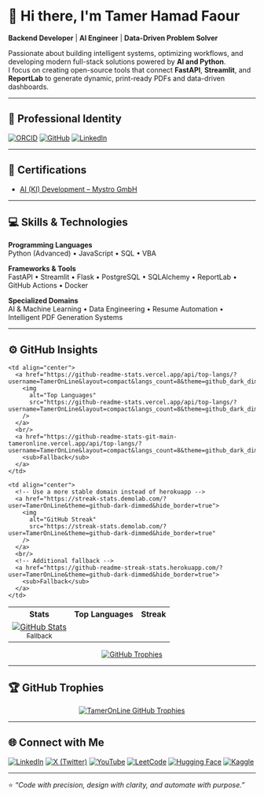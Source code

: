 # 👋 Hi there, I'm Tamer Hamad Faour

**Backend Developer** | **AI Engineer** | **Data-Driven Problem Solver**

Passionate about building intelligent systems, optimizing workflows, and developing modern full-stack solutions powered by **AI and Python**.  
I focus on creating open-source tools that connect **FastAPI**, **Streamlit**, and **ReportLab** to generate dynamic, print-ready PDFs and data-driven dashboards.

---

## 🪪 Professional Identity

[![ORCID](https://img.shields.io/badge/ORCID-0009--0009--3002--1770-brightgreen?logo=orcid&logoColor=white)](https://orcid.org/0009-0009-3002-1770)
[![GitHub](https://img.shields.io/badge/GitHub-TamerOnLine-181717?logo=github)](https://github.com/TamerOnLine)
[![LinkedIn](https://img.shields.io/badge/LinkedIn-Profile-blue?logo=linkedin)](https://linkedin.com/in/tameronline)


---

## 🧠 Certifications

- [AI (KI) Development – Mystro GmbH](https://sway.cloud.microsoft/BVRyxoeaThCBbIsR)

---

## 💻 Skills & Technologies

**Programming Languages**  
Python (Advanced) • JavaScript • SQL • VBA  

**Frameworks & Tools**  
FastAPI • Streamlit • Flask • PostgreSQL • SQLAlchemy • ReportLab • GitHub Actions • Docker  

**Specialized Domains**  
AI & Machine Learning • Data Engineering • Resume Automation • Intelligent PDF Generation Systems  

---

## ⚙️ GitHub Insights

<!-- ✨ Reliable embeds + automatic fallbacks in case of downtime -->

<table>
  <tr>
    <th>Stats</th>
    <th>Top Languages</th>
    <th>Streak</th>
  </tr>
  <tr>
    <td align="center">
      <!-- Primary version (official Vercel instance) -->
      <a href="https://github-readme-stats.vercel.app/api?username=TamerOnLine&show_icons=true&include_all_commits=true&count_private=true&theme=github_dark_dimmed&hide_border=true">
        <img
          alt="GitHub Stats"
          src="https://github-readme-stats.vercel.app/api?username=TamerOnLine&show_icons=true&include_all_commits=true&count_private=true&theme=github_dark_dimmed&hide_border=true"
        />
      </a>
      <br/>
      <!-- Fallback (optional self-hosted instance on Vercel) -->
      <!-- Change 'tameronline' to your own Vercel project name if you deploy your own instance -->
      <a href="https://github-readme-stats-git-main-tameronline.vercel.app/api?username=TamerOnLine&show_icons=true&include_all_commits=true&count_private=true&theme=github_dark_dimmed&hide_border=true">
        <sub>Fallback</sub>
      </a>
    </td>

    <td align="center">
      <a href="https://github-readme-stats.vercel.app/api/top-langs/?username=TamerOnLine&layout=compact&langs_count=8&theme=github_dark_dimmed&hide_border=true">
        <img
          alt="Top Languages"
          src="https://github-readme-stats.vercel.app/api/top-langs/?username=TamerOnLine&layout=compact&langs_count=8&theme=github_dark_dimmed&hide_border=true"
        />
      </a>
      <br/>
      <a href="https://github-readme-stats-git-main-tameronline.vercel.app/api/top-langs/?username=TamerOnLine&layout=compact&langs_count=8&theme=github_dark_dimmed&hide_border=true">
        <sub>Fallback</sub>
      </a>
    </td>

    <td align="center">
      <!-- Use a more stable domain instead of herokuapp -->
      <a href="https://streak-stats.demolab.com/?user=TamerOnLine&theme=github-dark-dimmed&hide_border=true">
        <img
          alt="GitHub Streak"
          src="https://streak-stats.demolab.com/?user=TamerOnLine&theme=github-dark-dimmed&hide_border=true"
        />
      </a>
      <br/>
      <!-- Additional fallback -->
      <a href="https://github-readme-streak-stats.herokuapp.com/?user=TamerOnLine&theme=github-dark-dimmed&hide_border=true">
        <sub>Fallback</sub>
      </a>
    </td>
  </tr>
</table>

<!-- 🏆 GitHub Trophies -->
<p align="center">
  <a href="https://github.com/ryo-ma/github-profile-trophy">
    <img
      alt="GitHub Trophies"
      src="https://github-profile-trophy.vercel.app/?username=TamerOnLine&theme=github_dark_dimmed&no-frame=true&no-bg=true&margin-w=12&margin-h=12&row=2&column=4&title=Joined2020,Repositories,Commits,Followers,Issues,Experience,PullRequest,Stars"
    />
  </a>
</p>


---

## 🏆 GitHub Trophies

<p align="center">
  <a href="https://github.com/ryo-ma/github-profile-trophy">
    <img src="https://github-profile-trophy.vercel.app/?username=TamerOnLine&theme=github_dark_dimmed&no-frame=true&no-bg=true&margin-w=12&margin-h=12&row=2&column=4&title=Joined2020,Repositories,Commits,Followers,Issues,Experience,PullRequest,Stars" alt="TamerOnLine GitHub Trophies"/>
  </a>
</p>

---

## 🌐 Connect with Me

[![LinkedIn](https://img.shields.io/badge/LinkedIn-TamerOnLine-blue?style=flat-square&logo=linkedin)](https://linkedin.com/in/tameronline)
[![X (Twitter)](https://img.shields.io/badge/X-@denkegewinnen-black?style=flat-square&logo=x)](https://x.com/denkegewinnen)
[![YouTube](https://img.shields.io/badge/YouTube-@MystroTamer-red?style=flat-square&logo=youtube)](https://www.youtube.com/@mystrotamer)
[![LeetCode](https://img.shields.io/badge/LeetCode-TamerOnLine-orange?style=flat-square&logo=leetcode)](https://leetcode.com/u/TamerOnLine/)
[![Hugging Face](https://img.shields.io/badge/HuggingFace-TamerOnLine-yellow?style=flat-square&logo=huggingface)](https://huggingface.co/TamerOnLine)
[![Kaggle](https://img.shields.io/badge/Kaggle-TamerOnLine-blue?style=flat-square&logo=kaggle)](https://www.kaggle.com/tameronline)

---

⭐ *“Code with precision, design with clarity, and automate with purpose.”*
